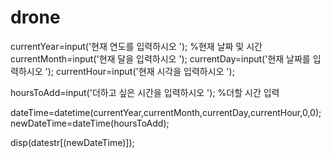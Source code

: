 # drone

currentYear=input('현재 연도를 입력하시오 '); %현재 날짜 및 시간
currentMonth=input('현재 달을 입력하시오 ');
currentDay=input('현재 날짜를 입력하시오 ');
currentHour=input('현재 시각을 입력하시오 ');

hoursToAdd=input('더하고 싶은 시간을 입력하시오 '); %더할 시간 입력

dateTime=datetime(currentYear,currentMonth,currentDay,currentHour,0,0);
newDateTime=dateTime(hoursToAdd);

disp(datestr[(newDateTime)]);
